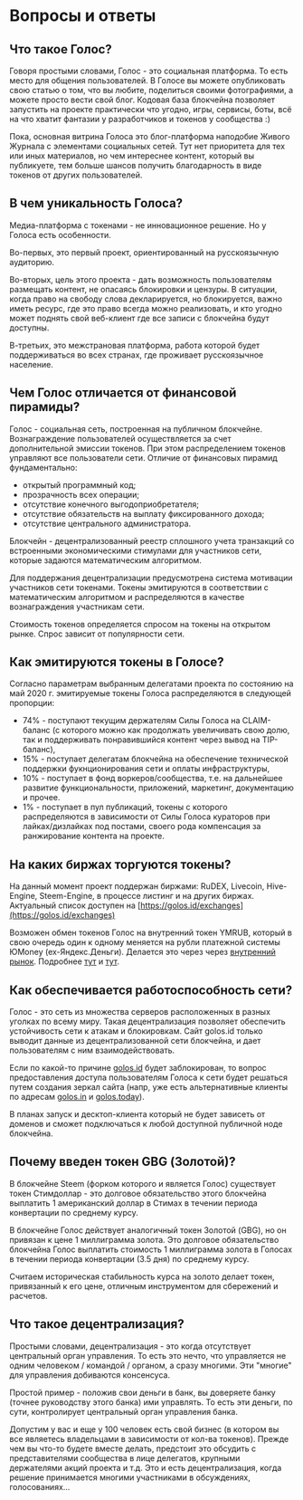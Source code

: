 # Вопросы и ответы

## **Что такое Голос?**

Говоря простыми словами, Голос - это социальная платформа. То есть место для общения пользователей. В Голосе вы можете опубликовать свою статью о том, что вы любите, поделиться своими фотографиями, а можете просто вести свой блог. Кодовая база блокчейна позволяет запустить на проекте практически что угодно, игры, сервисы, боты, всё на что хватит фантазии у разработчиков и токенов у сообщества :\)

Пока, основная витрина Голоса это блог-платформа наподобие Живого Журнала  с элементами социальных сетей. Тут нет приоритета для тех или иных материалов, но чем интереснее контент, который вы публикуете, тем больше шансов получить благодарность в виде токенов от других пользователей.

## **В чем уникальность Голоса?**

Медиа-платформа с токенами - не инновационное решение. Но у Голоса есть особенности.

Во-первых, это первый проект, ориентированный на русскоязычную аудиторию.

Во-вторых, цель этого проекта - дать возможность пользователям размещать контент, не опасаясь блокировки и цензуры. В ситуации, когда право на свободу слова декларируется, но блокируется, важно иметь ресурс, где это право всегда можно реализовать, и кто угодно может поднять свой веб-клиент где все записи с блокчейна будут доступны.

В-третьих, это межстрановая платформа, работа которой будет поддерживаться во всех странах, где проживает русскоязычное население.

## **Чем Голос отличается от финансовой пирамиды?**

Голос - социальная сеть, построенная на публичном блокчейне. Вознаграждение пользователей осуществляется за счет дополнительной эмиссии токенов. При этом распределением токенов управляют все пользователи сети. Отличие от финансовых пирамид фундаментально:

* открытый программный код;
* прозрачность всех операции;
* отсутствие конечного выгодоприобретателя;
* отсутствие обязательств на выплату фиксированного дохода;
* отсутствие центрального администратора.

Блокчейн - децентрализованный реестр сплошного учета транзакций со встроенными экономическими стимулами для участников сети, которые задаются математическим алгоритмом.

Для поддержания децентрализации предусмотрена система мотивации участников сети токенами. Токены эмитируются в соответствии с математическим алгоритмом и распределяются в качестве вознаграждения участникам сети.

Стоимость токенов определяется спросом на токены на открытом рынке. Спрос зависит от популярности сети.

## **Как эмитируются токены в Голосе?**

Согласно параметрам выбранным делегатами проекта по состоянию на май 2020 г. эмитируемые токены Голоса распределяются в следующей пропорции:

* 74% - поступают текущим держателям Силы Голоса на CLAIM-баланс \(с которого можно как продолжать увеличивать свою долю, так и поддерживать понравившийся контент через вывод на TIP-баланс\),
* 15% - поступает делегатам блокчейна на обеспечение технической поддержки фукнционирования сети и оплаты инфраструктуры,
* 10% - поступает в фонд воркеров/сообщества, т.е. на дальнейшее развитие функциональности, приложений, маркетинг, документацию и прочее.
* 1% - поступает в пул публикаций, токены с которого распределяются в зависимости от Силы Голоса кураторов при лайках/дизлайках под постами, своего рода компенсация за ранжирование контента на проекте.

## **На каких биржах торгуются токены?**

На данный момент проект поддержан биржами: RuDEX, Livecoin, Hive-Engine, Steem-Engine, в процессе листинг и на других биржах. Актуальный список доступен на [https://golos.id/exchanges](https://golos.id/exchanges)

Возможен обмен токенов Голос на внутренний токен YMRUB, который в свою очередь один к одному
меняется на рубли платежной системы ЮMoney (ex-Яндекс.Деньги).
Делается это через через [внутренний рынок](https://golos.id/market/GOLOS/YMRUB).
Подробнее [тут](https://golos.id/ru--golos/@ecurrex-ru/vvod-i-vyvod-rublei-na-golos) и [тут](https://golos.id/ru--kriptovalyuty/@ultrastod/manual-po-tokenu-ymrub-okno-v-fiat-i-obratno).


## **Как обеспечивается работоспособность сети?**

Голос - это сеть из множества серверов расположенных в разных уголках по всему миру. Такая децентрализация позволяет обеспечить устойчивость сети к атакам и блокировкам. Сайт golos.id только выводит данные из децентрализованной сети блокчейна, и дает пользователям с ним взаимодействовать.

Если по какой-то причине [golos.id](https://golos.id) будет заблокирован, то вопрос предоставления доступа пользователям Голоса к сети будет решаться путем создания зеркал сайта \(напр, уже есть альтернативные клиенты по адресам [golos.in](https://golos.in) и [golos.today](https://golos.today)\).

В планах запуск и десктоп-клиента который не будет зависеть от доменов и сможет подключаться к любой доступной публичной ноде блокчейна.

## **Почему введен токен GBG \(Золотой\)?**

В блокчейне Steem \(форком которого и является Голос\) существует токен Стимдоллар - это долговое обязательство этого блокчейна выплатить 1 американский доллар в Стимах в течении периода конвертации по среднему курсу.

В блокчейне Голос действует аналогичный токен Золотой \(GBG\), но он привязан к цене 1 миллиграмма золота. Это долговое обязательство блокчейна Голос выплатить стоимость 1 миллиграмма золота в Голосах в течении периода конвертации \(3.5 дня\) по среднему курсу.

Считаем историческая стабильность курса на золото делает токен, привязанный к его цене, отличным инструментом для сбережений и расчетов.

## **Что такое децентрализация?**

Простыми словами, децентрализация - это когда отсутствует центральный орган управления. То есть это нечто, что управляется не одним человеком / командой / органом, а сразу многими. Эти "многие" для управления добиваются консенсуса.

Простой пример - положив свои деньги в банк, вы доверяете банку \(точнее руководству этого банка\) ими управлять. То есть эти деньги, по сути, контролирует центральный орган управления банка. 

Допустим у вас и еще у 100 человек есть свой бизнес \(в котором вы все являетесь владельцами в зависимости от кол-ва токенов\). Прежде чем вы что-то будете вместе делать, предстоит это обсудить с представителями сообщества в лице делегатов, крупными держателями акций проекта и т.д. Это и есть децентрализация, когда решение принимается многими участниками в обсуждениях, голосованиях...

